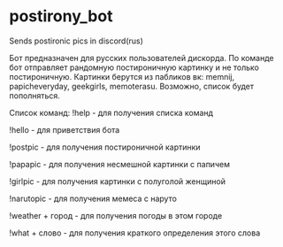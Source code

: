 # postirony_bot
Sends postironic pics in discord(rus)

Бот предназначен для русских пользователей дискорда.
По команде бот отправляет рандомную постироничную картинку и не только постироничную.
Картинки берутся из пабликов вк: memnij, papicheveryday, geekgirls, memoterasu. Возможно, список будет пополняться.

Список команд:
!help - для получения списка команд

!hello - для приветствия бота

!postpic - для получения постироничной картинки

!papapic - для получения несмешной картинки с папичем

!girlpic - для получения картинки с полуголой женщиной

!narutopic - для получения мемеса с наруто

!weather + город - для получения погоды в этом городе

!what + слово - для получения краткого определения этого слова
